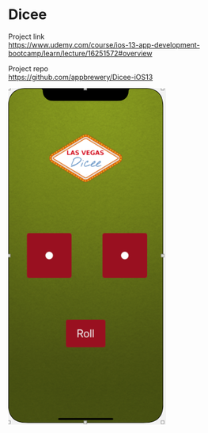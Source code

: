 # Dicee

Project link<br/>
https://www.udemy.com/course/ios-13-app-development-bootcamp/learn/lecture/16251572#overview

Project repo<br/>
https://github.com/appbrewery/Dicee-iOS13

![](assets/dicee.png)

